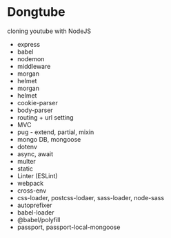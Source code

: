 # Dongtube

cloning youtube with NodeJS

* express
* babel
* nodemon
* middleware
* morgan
* helmet
* morgan
* helmet
* cookie-parser
* body-parser
* routing + url setting
* MVC
* pug - extend, partial, mixin
* mongo DB, mongoose
* dotenv
* async, await
* multer
* static
* Linter (ESLint)
* webpack
* cross-env
* css-loader, postcss-lodaer, sass-loader, node-sass
* autoprefixer
* babel-loader
* @babel/polyfill
* passport, passport-local-mongoose